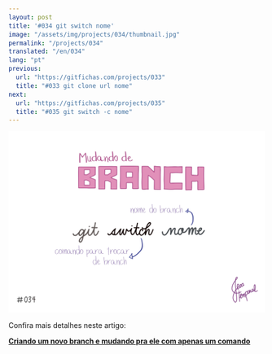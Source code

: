 ```yaml
---
layout: post
title: '#034 git switch nome'
image: "/assets/img/projects/034/thumbnail.jpg"
permalink: "/projects/034"
translated: "/en/034"
lang: "pt"
previous:
  url: "https://gitfichas.com/projects/033"
  title: "#033 git clone url nome"
next:
  url: "https://gitfichas.com/projects/035"
  title: "#035 git switch -c nome"
---
```


<img alt="Para trocar de branch use o comando git switch nome" src="/assets/img/projects/034/full.jpg">

Confira mais detalhes neste artigo:

<a href="https://jtemporal.com/criando-um-novo-branch-e-mudando-pra-ele-com-um-comando/">
  <strong>Criando um novo branch e mudando pra ele com apenas um comando</strong>
</a>